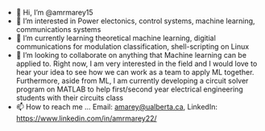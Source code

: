 - 👋 Hi, I’m @amrmarey15
- 👀 I’m interested in Power electonics, control systems, machine learning, communications systems
- 🌱 I’m currently learning theoretical machine learning, digitial communications for modulation classification, shell-scripting on Linux 
- 💞️ I’m looking to collaborate on anything that Machine learning can be applied to. Right now, I am very interested in the field and I would love to hear your idea to see how we can work as a team to apply ML together. Furthermore, aside from ML, I am currently developing a circuit solver program on MATLAB to help first/second year electrical engineering students with their circuits class
- 📫 How to reach me ...
Email: amarey@ualberta.ca, LinkedIn: https://www.linkedin.com/in/amrmarey22/
<!---
amrmarey15/amrmarey15 is a ✨ special ✨ repository because its `README.md` (this file) appears on your GitHub profile.
You can click the Preview link to take a look at your changes.
--->
